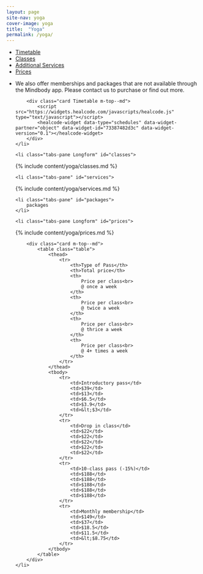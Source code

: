 ```yaml
---
layout: page
site-nav: yoga
cover-image: yoga
title:  "Yoga"
permalink: /yoga/
---
```




<div class="tabs-wrapper">
	<ul class="tabs">
		<li class="tabs-listItem active">
			<a class="tabs-link" href="#timetable">Timetable</a>
		</li>
		<li class="tabs-listItem">
			<a class="tabs-link" href="#classes">Classes</a>
		</li>
		<li class="tabs-listItem">
			<a class="tabs-link" href="#services">Additional Services</a>
		</li>
		<li class="tabs-listItem">
			<a class="tabs-link" href="#prices">Prices</a>
		</li>
	</ul>
</div>


<ul class="tabs-content">
	<li class="tabs-pane active" id="timetable">
		<p>
			We also offer memberships and packages that are not available through the Mindbody app. Please contact us to purchase or find out more.
		</p>

		<div class="card Timetable m-top--md">
			<script src="https://widgets.healcode.com/javascripts/healcode.js" type="text/javascript"></script>
			<healcode-widget data-type="schedules" data-widget-partner="object" data-widget-id="73387482d3c" data-widget-version="0.1"></healcode-widget>
		</div>
	</li>

	<li class="tabs-pane Longform" id="classes">
<div class="Longform Longform--blogpost" markdown="1">
{% include content/yoga/classes.md %}
</div>
	</li>

	<li class="tabs-pane" id="services">
<div class="Longform Longform--blogpost" markdown="1">
{% include content/yoga/services.md %}
</div>
	</li>

	<li class="tabs-pane" id="packages">
		packages
	</li>

	<li class="tabs-pane Longform" id="prices">
<div class="Longform Longform--blogpost" markdown="1">
{% include content/yoga/prices.md %}
</div>

		<div class="card m-top--md">
			<table class="table">
				<thead>
					<tr>
						<th>Type of Pass</th>
						<th>Total price</th>
						<th>
							Price per class<br>
							@ once a week
						</th>
						<th>
							Price per class<br>
							@ twice a week
						</th>
						<th>
							Price per class<br>
							@ thrice a week
						</th>
						<th>
							Price per class<br>
							@ 4+ times a week
						</th>
					</tr>
				</thead>
				<tbody>
					<tr>
						<td>Introductory pass</td>
						<td>$39</td>
						<td>$13</td>
						<td>$6.5</td>
						<td>$3.9</td>
						<td>&lt;$3</td>
					</tr>
					<tr>
						<td>Drop in class</td>
						<td>$22</td>
						<td>$22</td>
						<td>$22</td>
						<td>$22</td>
						<td>$22</td>
					</tr>
					<tr>
						<td>10-class pass (-15%)</td>
						<td>$188</td>
						<td>$188</td>
						<td>$188</td>
						<td>$188</td>
						<td>$188</td>
					</tr>
					<tr>
						<td>Monthly membership</td>
						<td>$149</td>
						<td>$37</td>
						<td>$18.5</td>
						<td>$11.5</td>
						<td>&lt;$8.75</td>
					</tr>
				</tbody>
			</table>
		</div>
	</li>
</ul>



